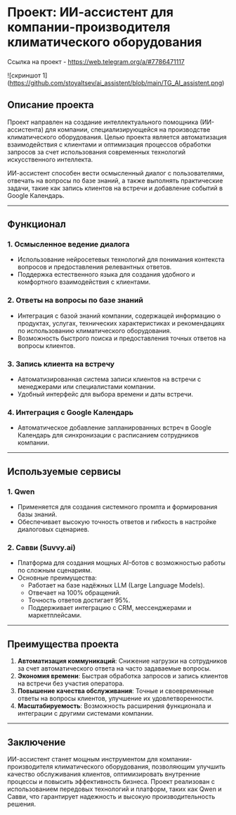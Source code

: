 # Проект: ИИ-ассистент для компании-производителя климатического оборудования

Ссылка на проект - https://web.telegram.org/a/#7786471117

![скриншот 1] (https://github.com/stoyaltsev/ai_assistent/blob/main/TG_AI_assistent.png) 

## Описание проекта

Проект направлен на создание интеллектуального помощника (ИИ-ассистента) для компании, специализирующейся на производстве климатического оборудования. Целью проекта является автоматизация взаимодействия с клиентами и оптимизация процессов обработки запросов за счет использования современных технологий искусственного интеллекта.

ИИ-ассистент способен вести осмысленный диалог с пользователями, отвечать на вопросы по базе знаний, а также выполнять практические задачи, такие как запись клиентов на встречи и добавление событий в Google Календарь.

---

## Функционал

### 1. **Осмысленное ведение диалога**
   - Использование нейросетевых технологий для понимания контекста вопросов и предоставления релевантных ответов.
   - Поддержка естественного языка для создания удобного и комфортного взаимодействия с клиентами.

### 2. **Ответы на вопросы по базе знаний**
   - Интеграция с базой знаний компании, содержащей информацию о продуктах, услугах, технических характеристиках и рекомендациях по использованию климатического оборудования.
   - Возможность быстрого поиска и предоставления точных ответов на вопросы клиентов.

### 3. **Запись клиента на встречу**
   - Автоматизированная система записи клиентов на встречи с менеджерами или специалистами компании.
   - Удобный интерфейс для выбора времени и даты встречи.

### 4. **Интеграция с Google Календарь**
   - Автоматическое добавление запланированных встреч в Google Календарь для синхронизации с расписанием сотрудников компании.

---

## Используемые сервисы

### 1. **Qwen**
   - Применяется для создания системного промпта и формирования базы знаний.
   - Обеспечивает высокую точность ответов и гибкость в настройке диалоговых сценариев.

### 2. **Савви (Suvvy.ai)**  
   - Платформа для создания мощных AI-ботов с возможностью работы по сложным сценариям.  
   - Основные преимущества:  
     - Работает на базе надёжных LLM (Large Language Models).  
     - Отвечает на 100% обращений.  
     - Точность ответов достигает 95%.  
     - Поддерживает интеграцию с CRM, мессенджерами и маркетплейсами.  

---

## Преимущества проекта

1. **Автоматизация коммуникаций**: Снижение нагрузки на сотрудников за счет автоматического ответа на часто задаваемые вопросы.
2. **Экономия времени**: Быстрая обработка запросов и запись клиентов на встречи без участия оператора.
3. **Повышение качества обслуживания**: Точные и своевременные ответы на вопросы клиентов, улучшение их удовлетворенности.
4. **Масштабируемость**: Возможность расширения функционала и интеграции с другими системами компании.

---

## Заключение

ИИ-ассистент станет мощным инструментом для компании-производителя климатического оборудования, позволяющим улучшить качество обслуживания клиентов, оптимизировать внутренние процессы и повысить эффективность бизнеса. Проект реализован с использованием передовых технологий и платформ, таких как Qwen и Савви, что гарантирует надежность и высокую производительность решения.
```
